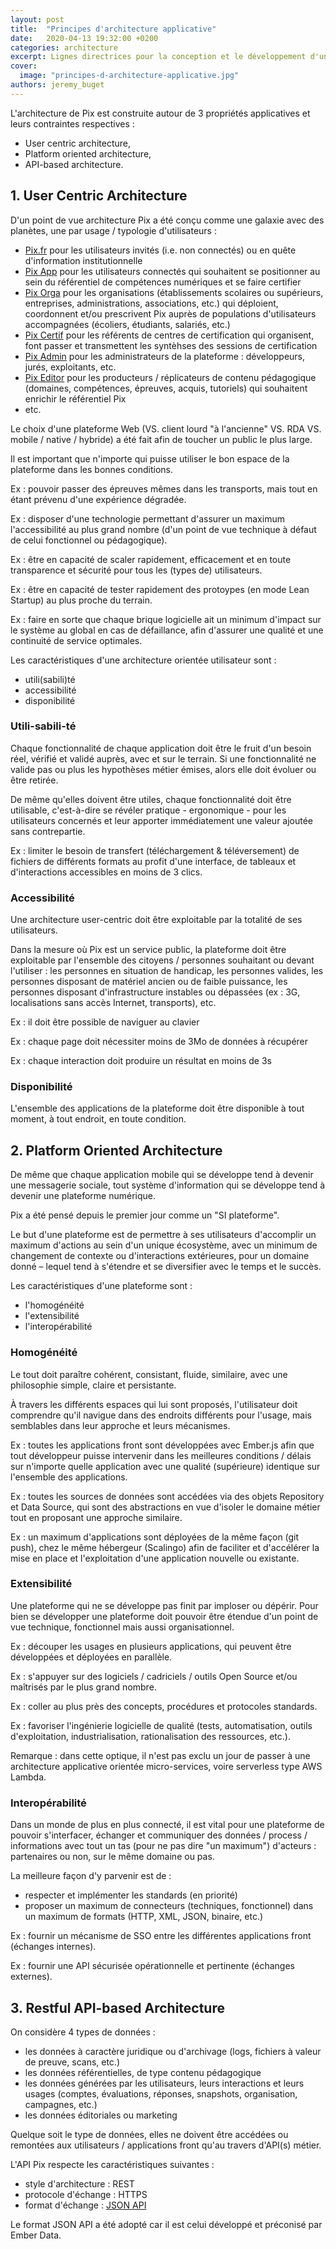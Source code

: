 ```yaml
---
layout: post
title:  "Principes d'architecture applicative"
date:   2020-04-13 19:32:00 +0200
categories: architecture
excerpt: Lignes directrices pour la conception et le développement d'un système d'information pour le très grand public.
cover:
  image: "principes-d-architecture-applicative.jpg"
authors: jeremy_buget
---
```


L'architecture de Pix est construite autour de 3 propriétés applicatives et leurs contraintes respectives :

- User centric architecture,
- Platform oriented architecture,
- API-based architecture.

## 1. User Centric Architecture

D'un point de vue architecture Pix a été conçu comme une galaxie avec des planètes, une par usage / typologie d'utilisateurs :
<!-- markdown-link-check-disable -->
- [Pix.fr](https://pix.fr) pour les utilisateurs invités (i.e. non connectés) ou en quête d'information institutionnelle
- [Pix App](https://app.pix.fr) pour les utilisateurs connectés qui souhaitent se positionner au sein du référentiel de compétences numériques et se faire certifier
- [Pix Orga](https://orga.pix.fr) pour les organisations (établissements scolaires ou supérieurs, entreprises, administrations, associations, etc.) qui déploient, coordonnent et/ou prescrivent Pix auprès de populations d'utilisateurs accompagnées (écoliers, étudiants, salariés, etc.)
- [Pix Certif](https://certif.pix.fr) pour les référents de centres de certification qui organisent, font passer et transmettent les syntèhses des sessions de certification
- [Pix Admin](https://admin.pix.fr) pour les administrateurs de la plateforme : développeurs, jurés, exploitants, etc.
- [Pix Editor](https://editor.pix.fr) pour les producteurs / réplicateurs de contenu pédagogique (domaines, compétences, épreuves, acquis, tutoriels) qui souhaitent enrichir le référentiel Pix
- etc.
<!-- markdown-link-check-enable -->

Le choix d'une plateforme Web (VS. client lourd "à l'ancienne" VS. RDA VS. mobile / native / hybride) a été fait afin de toucher un public le plus large.

Il est important que n'importe qui puisse utiliser le bon espace de la plateforme dans les bonnes conditions.

Ex : pouvoir passer des épreuves mêmes dans les transports, mais tout en étant prévenu d'une expérience dégradée.

Ex : disposer d'une technologie permettant d'assurer un maximum l'accessibilité au plus grand nombre (d'un point de vue technique à défaut de celui fonctionnel ou pédagogique).

Ex : être en capacité de scaler rapidement, efficacement et en toute transparence et sécurité pour tous les (types de) utilisateurs.

Ex : être en capacité de tester rapidement des protoypes (en mode Lean Startup) au plus proche du terrain.

Ex : faire en sorte que chaque brique logicielle ait un minimum d'impact sur le système au global en cas de défaillance, afin d'assurer une qualité et une continuité de service optimales.

Les caractéristiques d'une architecture orientée utilisateur sont :

- utili(sabili)té
- accessibilité
- disponibilité

### Utili-sabili-té

Chaque fonctionnalité de chaque application doit être le fruit d'un besoin réel, vérifié et validé auprès, avec et sur le terrain. Si une fonctionnalité ne valide pas ou plus les hypothèses métier émises, alors elle doit évoluer ou être retirée.

De même qu'elles doivent être utiles, chaque fonctionnalité doit être utilisable, c'est-à-dire se révéler pratique - ergonomique - pour les utilisateurs concernés et leur apporter immédiatement une valeur ajoutée sans contrepartie.

Ex : limiter le besoin de transfert (téléchargement & téléversement) de fichiers de différents formats au profit d'une interface, de tableaux et d'interactions accessibles en moins de 3 clics.

### Accessibilité

Une architecture user-centric doit être exploitable par la totalité de ses utilisateurs.

Dans la mesure où Pix est un service public, la plateforme doit être exploitable par l'ensemble des citoyens / personnes souhaitant ou devant l'utiliser : les personnes en situation de handicap, les personnes valides, les personnes disposant de matériel ancien ou de faible puissance, les personnes disposant d'infrastructure instables ou dépassées (ex : 3G, localisations sans accès Internet, transports), etc.

Ex : il doit être possible de naviguer au clavier

Ex : chaque page doit nécessiter moins de 3Mo de données à récupérer

Ex : chaque interaction doit produire un résultat en moins de 3s

### Disponibilité

L'ensemble des applications de la plateforme doit être disponible à tout moment, à tout endroit, en toute condition.

## 2. Platform Oriented Architecture

De même que chaque application mobile qui se développe tend à devenir une messagerie sociale, tout système d'information qui se développe tend à devenir une plateforme numérique.

Pix a été pensé depuis le premier jour comme un "SI plateforme".

Le but d'une plateforme est de permettre à ses utilisateurs d'accomplir un maximum d'actions au sein d'un unique écosystème, avec un minimum de changement de contexte ou d'interactions extérieures, pour un domaine donné – lequel tend à s'étendre et se diversifier avec le temps et le succès.

Les caractéristiques d'une plateforme sont :

- l'homogénéité
- l'extensibilité
- l'interopérabilité

### Homogénéité

Le tout doit paraître cohérent, consistant, fluide, similaire, avec une philosophie simple, claire et persistante.

À travers les différents espaces qui lui sont proposés, l'utilisateur doit comprendre qu'il navigue dans des endroits différents pour l'usage, mais semblables dans leur approche et leurs mécanismes.

Ex : toutes les applications front sont développées avec Ember.js afin que tout développeur puisse intervenir dans les meilleures conditions / délais sur n'importe quelle application avec une qualité (supérieure) identique sur l'ensemble des applications.

Ex : toutes les sources de données sont accédées via des objets Repository et Data Source, qui sont des abstractions en vue d'isoler le domaine métier tout en proposant une approche similaire.

Ex : un maximum d'applications sont déployées de la même façon (git push), chez le même hébergeur (Scalingo) afin de faciliter et d'accélérer la mise en place et l'exploitation d'une application nouvelle ou existante.

### Extensibilité

Une plateforme qui ne se développe pas finit par imploser ou dépérir. Pour bien se développer une plateforme doit pouvoir être étendue d'un point de vue technique, fonctionnel mais aussi organisationnel.

Ex : découper les usages en plusieurs applications, qui peuvent être développées et déployées en parallèle.

Ex : s'appuyer sur des logiciels / cadriciels / outils Open Source et/ou maîtrisés par le plus grand nombre.

Ex : coller au plus près des concepts, procédures et protocoles standards.

Ex : favoriser l'ingénierie logicielle de qualité (tests, automatisation, outils d'exploitation, industrialisation, rationalisation des ressources, etc.).

Remarque : dans cette optique, il n'est pas exclu un jour de passer à une architecture applicative orientée micro-services, voire serverless type AWS Lambda.

### Interopérabilité

Dans un monde de plus en plus connecté, il est vital pour une plateforme de pouvoir s'interfacer, échanger et communiquer des données / process / informations avec tout un tas (pour ne pas dire "un maximum") d'acteurs : partenaires ou non, sur le même domaine ou pas.

La meilleure façon d'y parvenir est de :

- respecter et implémenter les standards (en priorité)
- proposer un maximum de connecteurs (techniques, fonctionnel) dans un maximum de formats (HTTP, XML, JSON, binaire, etc.)

Ex : fournir un mécanisme de SSO entre les différentes applications front (échanges internes).

Ex : fournir une API sécurisée opérationnelle et pertinente (échanges externes).

## 3. Restful API-based Architecture

On considère 4 types de données :

- les données à caractère juridique ou d'archivage (logs, fichiers à valeur de preuve, scans, etc.)
- les données référentielles, de type contenu pédagogique
- les données générées par les utilisateurs, leurs interactions et leurs usages (comptes, évaluations, réponses, snapshots, organisation, campagnes, etc.)
- les données éditoriales ou marketing

Quelque soit le type de données, elles ne doivent être accédées ou remontées aux utilisateurs / applications front qu'au travers d'API(s) métier.

L'API Pix respecte les caractéristiques suivantes :

- style d'architecture : REST
- protocole d'échange : HTTPS
- format d'échange : [JSON API](http://jsonapi.org/)

Le format JSON API a été adopté car il est celui développé et préconisé par Ember Data.
